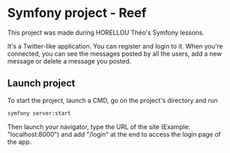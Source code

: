 # Symfony project - Reef

This project was made during HORELLOU Théo's Symfony lessons.

It's a Twitter-like application. You can register and login to it. When you're connected, you can see the messages posted by all the users, add a new message or delete a message you posted.

## Launch project

To start the project, launch a CMD, go on the project's directory and run
```bash
symfony server:start
```

Then launch your navigator, type the URL of the site (Example: "localhost:8000") and add "/login" at the end to access the login page of the app.
